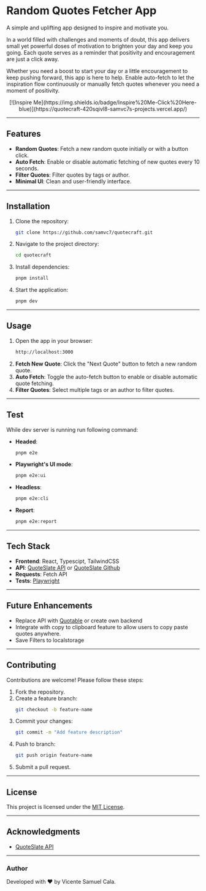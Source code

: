 # Random Quotes Fetcher App

A simple and uplifting app designed to inspire and motivate you. 

In a world filled with challenges and moments of doubt, this app delivers small yet powerful doses of motivation to brighten your day and keep you going. Each quote serves as a reminder that positivity and encouragement are just a click away.

Whether you need a boost to start your day or a little encouragement to keep pushing forward, this app is here to help. Enable auto-fetch to let the inspiration flow continuously or manually fetch quotes whenever you need a moment of positivity.

<div align="center">
[![Inspire Me](https://img.shields.io/badge/Inspire%20Me-Click%20Here-blue)](https://quotecraft-420sqivl8-samvc7s-projects.vercel.app/)
</div>

---

## Features

- **Random Quotes**: Fetch a new random quote initially or with a button click.
- **Auto Fetch**: Enable or disable automatic fetching of new quotes every 10 seconds.
- **Filter Quotes**: Filter quotes by tags or author. 
- **Minimal UI**: Clean and user-friendly interface.

---

## Installation

1. Clone the repository:
   ```bash
   git clone https://github.com/samvc7/quotecraft.git
   ```
2. Navigate to the project directory:
    ```bash
    cd quotecraft
    ```
3. Install dependencies:
    ```bash
    pnpm install
    ```
4. Start the application:
    ```bash
    pnpm dev
    ```

---

## Usage

1. Open the app in your browser:
    ```bash
    http://localhost:3000
    ```
2. **Fetch New Quote**: Click the "Next Quote" button to fetch a new random quote.
3. **Auto Fetch**: Toggle the auto-fetch button to enable or disable automatic quote fetching.
4. **Filter Quotes**: Select multiple tags or an author to filter quotes.

---

## Test

While dev server is running run following command:
- **Headed**:
    ```bash
    pnpm e2e
    ```
- **Playwright's UI mode**:
    ```bash
    pnpm e2e:ui
    ```
- **Headless**:
    ```bash
    pnpm e2e:cli
    ```
- **Report**:
    ```bash
    pnpm e2e:report
    ```

---

## Tech Stack

- **Frontend**: React, Typescipt, TailwindCSS
- **API**: [QuoteSlate API](https://quoteslate.vercel.app/) or [QuoteSlate Github](https://github.com/Musheer360/QuoteSlate)
- **Requests**: Fetch API
- **Tests**: [Playwright](https://playwright.dev/)

---

## Future Enhancements

- Replace API with [Quotable](https://github.com/lukePeavey/quotable) or create own backend
- Integrate with copy to clipboard feature to allow users to copy paste quotes anywhere.
- Save Filters to localstorage

---

## Contributing

Contributions are welcome! Please follow these steps:

1. Fork the repository.
2. Create a feature branch:
    ```bash
    git checkout -b feature-name
    ```
3. Commit your changes:
    ```bash
    git commit -m "Add feature description"
    ```
4. Push to branch:
    ```bash
    git push origin feature-name
    ```
5. Submit a pull request.

---

## License
This project is licensed under the [MIT License](LICENSE).

---

## Acknowledgments

- [QuoteSlate API](https://quoteslate.vercel.app/)

---

### Author

Developed with ❤️ by Vicente Samuel Cala.
